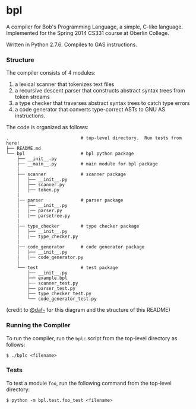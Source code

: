 bpl
===

A compiler for Bob's Programming Language, a simple, C-like language. Implemented for the Spring 2014 CS331 course at Oberlin College.

Written in Python 2.7.6. Compiles to GAS instructions.

### Structure

The compiler consists of 4 modules: 

1. a lexical scanner that tokenizes text files
2. a recursive descent parser that constructs abstract syntax trees from token streams
3. a type checker that traverses abstract syntax trees to catch type errors
4. a code generator that converts type-correct ASTs to GNU AS instructions.

The code is organized as follows:

    .                           # top-level directory.  Run tests from here!
    ├── README.md
    └── bpl                     # bpl python package
        ├── __init__.py
        ├── __main__.py         # main module for bpl package
        |
        ├── scanner             # scanner package
        │   ├── __init__.py
        │   ├── scanner.py
        │   ├── token.py
        |
        |── parser              # parser package
        │   ├── __init__.py
        |   |── parser.py
        |   |── parsetree.py
        |
        |── type_checker        # type checker package
        │   ├── __init__.py
        |   |── type_checker.py
        |
        |── code_generator      # code generator package
        │   ├── __init__.py
        |   |── code_generator.py
        |
        └── test                # test package
            ├── __init__.py
            ├── example.bpl
            ├── scanner_test.py
            ├── parser_test.py
            ├── type_checker_test.py
            └── code_generator_test.py

(credit to [@daf-](https://github.com/daf-/) for this diagram and the structure of this README)

### Running the Compiler

To run the compiler, run the `bplc` script from the top-level directory as follows:

```
$ ./bplc <filename>
```

### Tests

To test a module `foo`, run the following command from the top-level directory:

```
$ python -m bpl.test.foo_test <filename>
```
